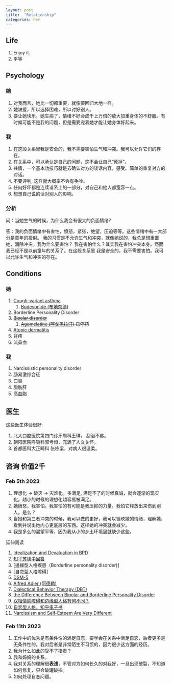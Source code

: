 ```yaml
---
layout: post
title:  "Relationship"
categories: her 
---
```

## Life
1. Enjoy it.
1. 平等

## Psychology 

### 她
1. 对我而言，她比一切都重要，就像要回归大地一样。
1. 她缺爱，所以选择困难，所以讨好别人。
1. 要让她快乐，她生病了，情绪不好会成千上万倍的放大加重身体的不舒服。有时候可能不是我的问题，但是需要宠着她才能让她身体好起来。

### 我
1. 在这段关系里我是安全的，我不需要害怕生气和冲突。我可以允许它们的存在。
1. 在关系中，可以承认是自己的问题，这不会让自己“死掉”。
1. 共情，一个基本功技巧就是去确认对方的谈话内容，感受。简单的重复对方的对话。
1. 不要评判, 这样就大概率不会有争吵。
1. 任何好坏都是连续谱系上的一部分，对自己和他人都宽容一点。
1. 想想自己说的话对别人的影响。

### 分析
问：当她生气的时候，为什么我会有很大的负面情绪?

答：我的负面情绪中有害怕，愤怒，紧张，绝望，压迫等等。这些情绪中有一大部分是童年的投射。
我的习惯是不允许生气和冲突，就像她说的，我总是想重置她，消除冲突。我为什么要害怕？
我在害怕什么？其实我在害怕冲突本身。然而我已经不是以前童年的关系了。在这段关系里
我是安全的，我不需要害怕。我可以允许生气和冲突的存在。

## Conditions 

### 她

1. [Cough-variant asthma][cva] 
    1. [Budesonide (布地奈德)][Budesonide]
1. Borderline Personality Disorder
1. ~~[Bipolar disorder][bipolar]~~
    1. ~~[Agomelatine (阿戈美拉汀)][Agomelatine] 已停药~~
1. [Atopic dermatitis][eczema]
1. 背疼
1. 流鼻血

### 我
1. Narcissistic personality disorder
1. 肠易激综合征
1. 口臭
1. 脂肪肝
1. 高血脂

[cva]: https://www.webmd.com/asthma/guide/cough-variant-asthma
[Budesonide]: https://en.wikipedia.org/wiki/Budesonide
[bipolar]: https://en.wikipedia.org/wiki/Bipolar_disorder 
[Agomelatine]: https://en.wikipedia.org/wiki/Agomelatine
[eczema]: https://www.mayoclinic.org/diseases-conditions/contact-dermatitis/symptoms-causes/syc-20352742


## 医生

这些医生体验很好:
1. 北大口腔医院第四门诊牙周科王琪， 刮治不疼。
1. 朝阳医院呼吸科郭兮恒，充满了人文关怀。
1. 首都医科大正畸科 张栋梁，对病人很温柔。

## 咨询 价值2千

### Feb 5th 2023
1. 理想化 -> 破灭 -> 灾难化。多满足, 满足不了的时候真诚，就会逐渐的现实化。越小的时候的理想化越容易被满足。
1. 她愤怒，我害怕。我害怕的有可能是我压抑的力量。我怕它释放出来伤到别人。是么？
1. 当她和第三者冲突的时候，我可以做的更好，我可以镜映她的情绪，理解她，看到并说出她内心更底层的东西。这样她的冲突就会减少。
1. 我是多么的渴望平等，因为我从小的乡土环境里就缺少这些。

延伸阅读
1. [Idealization and Devaluation in BPD](https://www.verywellmind.com/devaluation-and-idealization-in-bpd-425291)
1. [知乎苏德中回答](https://www.zhihu.com/question/27707005/answer/69792582)
1. [邊緣型人格疾患（Borderline personality disorder)]
1. [自恋型人格障碍]
1. [DSM-5](https://en.wikipedia.org/wiki/DSM-5)
1. [Alfred Adler (阿德勒)](https://en.wikipedia.org/wiki/Alfred_Adler)
1. [Dialectical Behavior Therapy (DBT)](https://my.clevelandclinic.org/health/treatments/22838-dialectical-behavior-therapy-dbt)
1. [the Difference Between Bipolar and Borderline Personality Disorder](https://healthmatters.nyp.org/understanding-difference-bipolar-borderline-personality-disorder/)
1. [双相情感障碍和边缘型人格有何不同？](https://www.zhihu.com/question/370141974)
1. [自恋型人格，知乎电子书](https://www.zhihu.com/market/album/933668753932181504/section/934801533915258880)
1. [Narcissism and Self-Esteem Are Very Different](https://blogs.scientificamerican.com/beautiful-minds/narcissism-and-self-esteem-are-very-different/)

### Feb 11th 2023
1. 工作中的优秀是有条件性的满足自恋，要学会在关系中满足自恋，后者更多是无条件性的。我对后者是非常陌生不习惯的，因为很少这方面的经历。
1. 我为什么如此的受不了指责？
1. 我和妈妈的关系。
1. 我对关系的理解很**表浅**，不管对方如何长久的对我好，一旦出现破裂，不知道如何修复，只会破罐破摔。
1. 如何处理自恋问题。
